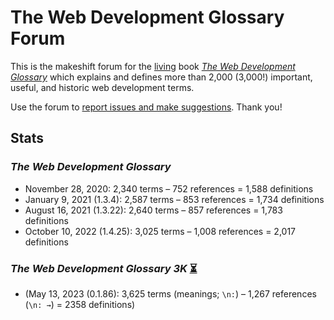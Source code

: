 # The Web Development Glossary Forum

This is the makeshift forum for the [living](https://meiert.com/en/blog/living-websites-living-books/) book [_The Web Development Glossary_](https://meiert.com/en/blog/the-web-development-glossary/) which explains and defines more than 2,000 (3,000!) important, useful, and historic web development terms.

Use the forum to [report issues and make suggestions](https://github.com/j9t/web-development-glossary-forum/issues/new). Thank you!

## Stats

### _The Web Development Glossary_

* November 28, 2020: 2,340 terms – 752 references = 1,588 definitions
* January 9, 2021 (1.3.4): 2,587 terms – 853 references = 1,734 definitions
* August 16, 2021 (1.3.22): 2,640 terms – 857 references = 1,783 definitions
* October 10, 2022 (1.4.25): 3,025 terms – 1,008 references = 2,017 definitions

### _The Web Development Glossary 3K_ [⏳](https://leanpub.com/web-development-glossary-3k)

* (May 13, 2023 (0.1.86): 3,625 terms (meanings; `\n:`) – 1,267 references (`\n: →`) = 2358 definitions)